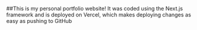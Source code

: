 ##This is my personal portfolio website!
It was coded using the Next.js framework and is deployed on Vercel, which makes deploying changes as easy as pushing to GitHub
